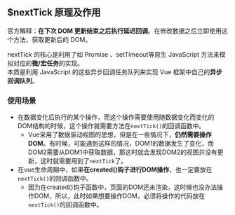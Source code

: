 ##  $nextTick 原理及作用

官方解释：**在下次 DOM 更新结束之后执行延迟回调**。在修改数据之后立即使用这个方法，获取更新后的 DOM。


nextTick 的核心是利用了如 Promise 、setTimeout等原生 JavaScript 方法来模拟对应的**微/宏任务**的实现。  
本质是利用 JavaScript 的这些异步回调任务队列来实现 Vue 框架中自己的**异步回调队列**。



### 使用场景
- 在数据变化后执行的某个操作，而这个操作需要使用随数据变化而变化的DOM结构的时候，这个操作就需要方法在`nextTick()`的回调函数中。
  - Vue采用了数据驱动视图的思想，但是在一些情况下，**仍然需要操作DOM**。有时候，可能遇到这样的情况，DOM1的数据发生了变化，而DOM2需要从DOM1中获取数据，那这时就会发现DOM2的视图并没有更新，这时就需要用到了`nextTick`了。
- 在vue生命周期中，如果**在created()钩子进行DOM操作**，也一定要放在`nextTick()`的回调函数中。  
  - 因为在created()钩子函数中，页面的DOM还未渲染，这时候也没办法操作DOM，所以，此时如果想要操作DOM，必须将操作的代码放在`nextTick()`的回调函数中。